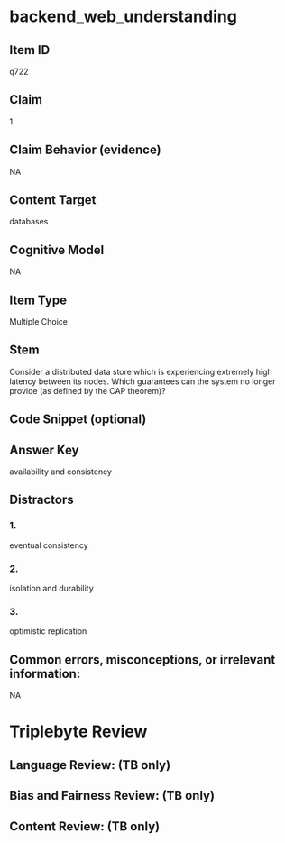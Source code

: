 # backend_web_understanding

## Item ID
q722

## Claim
1

## Claim Behavior (evidence)
NA

## Content Target
databases

## Cognitive Model
NA

## Item Type
Multiple Choice

## Stem
Consider a distributed data store which is experiencing extremely high latency between its nodes.  Which guarantees can the system no longer provide (as defined by the CAP theorem)?

## Code Snippet (optional)


## Answer Key
availability and consistency

## Distractors

### 1.
eventual consistency

### 2.
isolation and durability

### 3.
optimistic replication

## Common errors, misconceptions, or irrelevant information:
NA

# Triplebyte Review


## Language Review: (TB only)


## Bias and Fairness Review: (TB only)


## Content Review: (TB only)

